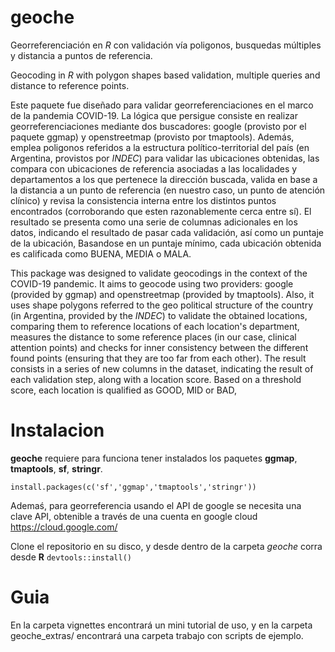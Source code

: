 # geoche

Georreferenciación en *R* con validación vía poligonos, busquedas múltiples y distancia a puntos de referencia. 

Geocoding in *R* with polygon shapes based validation, multiple queries and distance to reference points. 

Este paquete fue diseñado para validar georreferenciaciones en el marco de la pandemia COVID-19. La lógica que persigue consiste en realizar georreferenciaciones mediante dos buscadores: google (provisto por el paquete ggmap) y openstreetmap (provisto por tmaptools). Además, emplea poligonos referidos a la estructura político-territorial del país (en Argentina, provistos por *INDEC*) para validar las ubicaciones obtenidas, las compara con ubicaciones de referencia asociadas a las localidades y departamentos a los que pertenece la dirección buscada, valida en base a la distancia a un punto de referencia (en nuestro caso, un punto de atención clínico) y revisa la consistencia interna entre los distintos puntos encontrados (corroborando que esten razonablemente cerca entre sí). 
El resultado se presenta como una serie de columnas adicionales en los datos, indicando el resultado de pasar cada validación, así como un puntaje de la ubicación, Basandose en un puntaje mínimo, cada ubicación obtenida es calificada como BUENA, MEDIA o MALA. 

This package was designed to validate geocodings in the context of the COVID-19 pandemic. It aims to geocode using two providers: google (provided by ggmap) and openstreetmap (provided by tmaptools). Also, it uses shape polygons referred to the geo political structure of the country (in Argentina, provided by the *INDEC*) to validate the obtained locations, comparing them to reference locations of each location's department, measures the distance to some reference places (in our case, clinical attention points) and checks for inner consistency between the different found points (ensuring that they are too far from each other).
The result consists in a series of new columns in the dataset, indicating the result of each validation step, along with a location score. Based on a threshold score, each location is qualified as GOOD, MID or BAD,



# Instalacion

**geoche** requiere para funciona tener instalados los paquetes **ggmap**, **tmaptools**, **sf**, **stringr**.

```
install.packages(c('sf','ggmap','tmaptools','stringr'))
```

Ademaś, para georreferencia usando el API de google se necesita una clave API, obtenible a través de una cuenta en google cloud https://cloud.google.com/

Clone el repositorio en su disco, y desde dentro de la carpeta _geoche_
corra desde **R** `devtools::install()`


# Guia

En la carpeta vignettes encontrará un mini tutorial de uso, y en la carpeta geoche_extras/ encontrará una carpeta trabajo con scripts de ejemplo.